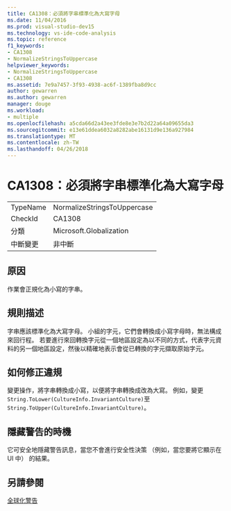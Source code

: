 ```yaml
---
title: CA1308：必須將字串標準化為大寫字母
ms.date: 11/04/2016
ms.prod: visual-studio-dev15
ms.technology: vs-ide-code-analysis
ms.topic: reference
f1_keywords:
- CA1308
- NormalizeStringsToUppercase
helpviewer_keywords:
- NormalizeStringsToUppercase
- CA1308
ms.assetid: 7e9a7457-3f93-4938-ac6f-1389fba8d9cc
author: gewarren
ms.author: gewarren
manager: douge
ms.workload:
- multiple
ms.openlocfilehash: a5cda66d2a43ee3fde8e3e7b2d22a64a09655da3
ms.sourcegitcommit: e13e61ddea6032a8282abe16131d9e136a927984
ms.translationtype: MT
ms.contentlocale: zh-TW
ms.lasthandoff: 04/26/2018
---
```

# <a name="ca1308-normalize-strings-to-uppercase"></a>CA1308：必須將字串標準化為大寫字母
|||
|-|-|
|TypeName|NormalizeStringsToUppercase|
|CheckId|CA1308|
|分類|Microsoft.Globalization|
|中斷變更|非中斷|

## <a name="cause"></a>原因
 作業會正規化為小寫的字串。

## <a name="rule-description"></a>規則描述
 字串應該標準化為大寫字母。 小組的字元，它們會轉換成小寫字母時，無法構成來回行程。 若要進行來回轉換字元從一個地區設定為以不同的方式，代表字元資料的另一個地區設定，然後以精確地表示會從已轉換的字元擷取原始字元。

## <a name="how-to-fix-violations"></a>如何修正違規
 變更操作，將字串轉換成小寫，以便將字串轉換成改為大寫。 例如，變更`String.ToLower(CultureInfo.InvariantCulture)`至`String.ToUpper(CultureInfo.InvariantCulture)`。

## <a name="when-to-suppress-warnings"></a>隱藏警告的時機
 它可安全地隱藏警告訊息，當您不會進行安全性決策 （例如，當您要將它顯示在 UI 中） 的結果。

## <a name="see-also"></a>另請參閱
 [全球化警告](../code-quality/globalization-warnings.md)